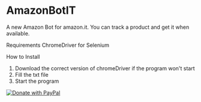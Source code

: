 # AmazonBotIT
A new Amazon Bot for amazon.it. You can track a product and get it when available.

Requirements
ChromeDriver for Selenium 

How to Install
1. Download the correct version of chromeDriver if the program won't start
2. Fill the txt file
3. Start the program

<a href="https://www.paypal.com/cgi-bin/webscr?cmd=_s-xclick&hosted_button_id=29C8HAWPTVRGE">
  <img src="https://raw.githubusercontent.com/stefan-niedermann/paypal-donate-button/master/paypal-donate-button.png" alt="Donate with PayPal" />
</a>

